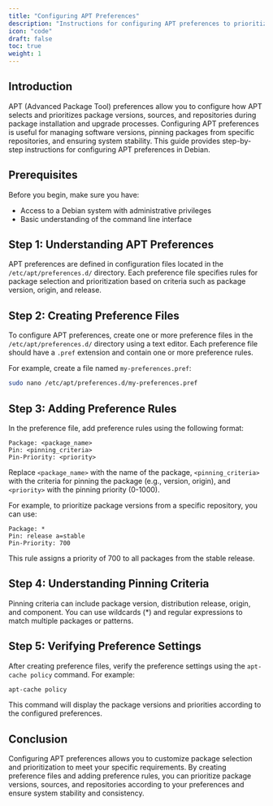 ```yaml
---
title: "Configuring APT Preferences"
description: "Instructions for configuring APT preferences to prioritize package versions, sources, and repositories."
icon: "code"
draft: false
toc: true
weight: 1
---
```


## Introduction

APT (Advanced Package Tool) preferences allow you to configure how APT selects and prioritizes package versions, sources, and repositories during package installation and upgrade processes. Configuring APT preferences is useful for managing software versions, pinning packages from specific repositories, and ensuring system stability. This guide provides step-by-step instructions for configuring APT preferences in Debian.

## Prerequisites

Before you begin, make sure you have:

- Access to a Debian system with administrative privileges
- Basic understanding of the command line interface

## Step 1: Understanding APT Preferences

APT preferences are defined in configuration files located in the `/etc/apt/preferences.d/` directory. Each preference file specifies rules for package selection and prioritization based on criteria such as package version, origin, and release.

## Step 2: Creating Preference Files

To configure APT preferences, create one or more preference files in the `/etc/apt/preferences.d/` directory using a text editor. Each preference file should have a `.pref` extension and contain one or more preference rules.

For example, create a file named `my-preferences.pref`:

```bash
sudo nano /etc/apt/preferences.d/my-preferences.pref
```

## Step 3: Adding Preference Rules

In the preference file, add preference rules using the following format:

```
Package: <package_name>
Pin: <pinning_criteria>
Pin-Priority: <priority>
```

Replace `<package_name>` with the name of the package, `<pinning_criteria>` with the criteria for pinning the package (e.g., version, origin), and `<priority>` with the pinning priority (0-1000).

For example, to prioritize package versions from a specific repository, you can use:

```
Package: *
Pin: release a=stable
Pin-Priority: 700
```

This rule assigns a priority of 700 to all packages from the stable release.

## Step 4: Understanding Pinning Criteria

Pinning criteria can include package version, distribution release, origin, and component. You can use wildcards (*) and regular expressions to match multiple packages or patterns.

## Step 5: Verifying Preference Settings

After creating preference files, verify the preference settings using the `apt-cache policy` command. For example:

```bash
apt-cache policy
```

This command will display the package versions and priorities according to the configured preferences.

## Conclusion

Configuring APT preferences allows you to customize package selection and prioritization to meet your specific requirements. By creating preference files and adding preference rules, you can prioritize package versions, sources, and repositories according to your preferences and ensure system stability and consistency.
